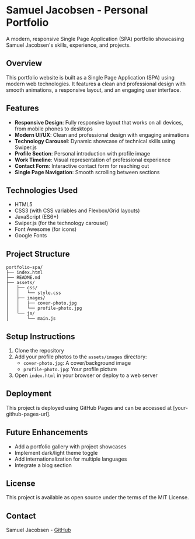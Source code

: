 # Samuel Jacobsen - Personal Portfolio

A modern, responsive Single Page Application (SPA) portfolio showcasing Samuel Jacobsen's skills, experience, and projects.

## Overview

This portfolio website is built as a Single Page Application (SPA) using modern web technologies. It features a clean and professional design with smooth animations, a responsive layout, and an engaging user interface.

## Features

- **Responsive Design**: Fully responsive layout that works on all devices, from mobile phones to desktops
- **Modern UI/UX**: Clean and professional design with engaging animations
- **Technology Carousel**: Dynamic showcase of technical skills using Swiper.js
- **Profile Section**: Personal introduction with profile image
- **Work Timeline**: Visual representation of professional experience
- **Contact Form**: Interactive contact form for reaching out
- **Single Page Navigation**: Smooth scrolling between sections

## Technologies Used

- HTML5
- CSS3 (with CSS variables and Flexbox/Grid layouts)
- JavaScript (ES6+)
- Swiper.js (for the technology carousel)
- Font Awesome (for icons)
- Google Fonts

## Project Structure

```
portfolio-spa/
├── index.html
├── README.md
├── assets/
│   ├── css/
│   │   └── style.css
│   ├── images/
│   │   ├── cover-photo.jpg
│   │   └── profile-photo.jpg
│   └── js/
│       └── main.js
```

## Setup Instructions

1. Clone the repository
2. Add your profile photos to the `assets/images` directory:
   - `cover-photo.jpg`: A cover/background image
   - `profile-photo.jpg`: Your profile picture
3. Open `index.html` in your browser or deploy to a web server

## Deployment

This project is deployed using GitHub Pages and can be accessed at [your-github-pages-url].

## Future Enhancements

- Add a portfolio gallery with project showcases
- Implement dark/light theme toggle
- Add internationalization for multiple languages
- Integrate a blog section

## License

This project is available as open source under the terms of the MIT License.

## Contact

Samuel Jacobsen - [GitHub](https://github.com/SamuelJacobsen)
